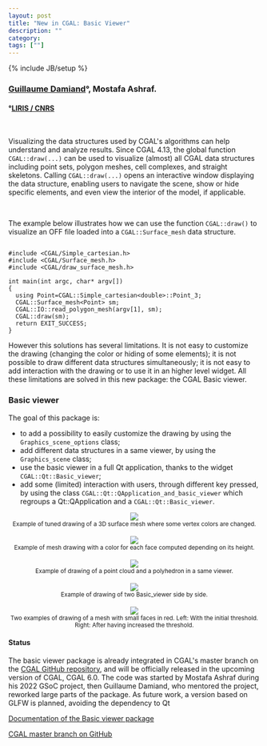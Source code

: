 ```yaml
---
layout: post
title: "New in CGAL: Basic Viewer"
description: ""
category:
tags: [""]
---
```

{% include JB/setup %}

<h3><a href="https://perso.liris.cnrs.fr/guillaume.damiand/">Guillaume Damiand</a>&deg;,
Mostafa Ashraf.
</h3>
<h4>&deg;<a href="https://liris.cnrs.fr/">LIRIS / CNRS</a></h4>
<br>

<p>Visualizing the data structures used by CGAL's algorithms can help understand and analyze results. Since CGAL 4.13, the global function <code>CGAL::draw(...)</code> can be used to visualize (almost) all CGAL data structures including point sets, polygon meshes, cell complexes, and straight skeletons. Calling <code>CGAL::draw(...)</code> opens an interactive window displaying the data structure, enabling users to navigate the scene, show or hide specific elements, and even view the interior of the model, if applicable.</p>

<br>
<p>The example below illustrates how we can use the function <code>CGAL::draw()</code> to visualize an OFF file loaded into a <code>CGAL::Surface_mesh</code> data structure.</p>

<pre><code>
#include &lt;CGAL/Simple_cartesian.h&gt;
#include &lt;CGAL/Surface_mesh.h&gt;
#include &lt;CGAL/draw_surface_mesh.h&gt;

int main(int argc, char* argv[])
{
  using Point=CGAL::Simple_cartesian&lt;double&gt;::Point_3;
  CGAL::Surface_mesh&lt;Point&gt; sm;
  CGAL::IO::read_polygon_mesh(argv[1], sm);
  CGAL::draw(sm);
  return EXIT_SUCCESS;
}
</code></pre>

<p>However this solutions has several limitations. It is not easy to customize the drawing (changing the color or hiding of some elements); it is not possible to draw different data structures simultaneously; it is not easy to add interaction with the drawing or to use it in an higher level widget. All these limitations are solved in this new package: the CGAL Basic viewer.

<h3>Basic viewer</h3>

<p>The goal of this package is:</p>

<ul>
<li>to add a possibility to easily customize the drawing by using the <code>Graphics_scene_options</code> class;</li>
<li>add different data structures in a same viewer, by using the <code>Graphics_scene</code> class;</li>
<li>use the basic viewer in a full Qt application, thanks to the widget <code>CGAL::Qt::Basic_viewer</code>;</li>
<li>add some (limited) interaction with users, through different key pressed, by using the class <code>CGAL::Qt::QApplication_and_basic_viewer</code> which regroups a </code>Qt::QApplication and a <code>CGAL::Qt::Basic_viewer</code>.</li>
</ul>


<div style="text-align:center;">
  <a href="../../../../images/draw_surface_mesh_vcolor.png"><img src="../../../../images/draw_surface_mesh_vcolor.png" style="max-width:95%"/></a>
  <br><small>Example of tuned drawing of a 3D surface mesh where some vertex colors are changed.</small>
</div>

<br>
<div style="text-align:center;">
  <a href="../../../../images/draw_surface_height.png"><img src="../../../../images/draw_surface_height.png" style="max-width:95%"/></a>
  <br><small>Example of mesh drawing with a color for each face computed depending on its height.</small>
</div>

<br>
<div style="text-align:center;">
  <a href="../../../../images/draw_mesh_and_points.png"><img src="../../../../images/draw_mesh_and_points.png" style="max-width:95%"/></a>
  <br><small>Example of drawing of a point cloud and a polyhedron in a same viewer.</small>
</div>

<br>
<div style="text-align:center;">
  <a href="../../../../images/draw_several_windows.png"><img src="../../../../images/draw_several_windows.png" style="max-width:95%"/></a>
  <br><small>Example of drawing of two Basic_viewer side by side.</small>
</div>

<br>
<div style="text-align:center;">
  <a href="../../../../images/draw_surface_mesh_small_faces.png"><img src="../../../../images/draw_surface_mesh_small_faces.png" style="max-width:95%"/></a>
  <br><small>Two examples of drawing of a mesh with small faces in red. Left: With the initial threshold. Right: After having increased the threshold.</small>
</div>

<h4>Status</h4>
<p>The basic viewer package is already integrated in CGAL's master branch on the <a href="https://github.com/CGAL/cgal/">CGAL GitHub repository</a>, and will be officially released in the upcoming version of CGAL, CGAL 6.0. The code was started by Mostafa Ashraf during his 2022 GSoC project, then Guillaume Damiand, who mentored the project, reworked large parts of the package. As future work, a version based on GLFW is planned, avoiding the dependency to Qt</p>

<i class="bi bi-book"></i>
<a href="https://cgal.geometryfactory.com/CGAL/doc/master/Basic_viewer/index.html">Documentation of the Basic viewer package</a><br>

<i class="bi bi-arrow-down-circle"></i>
<a href="https://github.com/CGAL/cgal/tree/master">CGAL master branch on GitHub</a>
